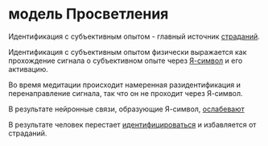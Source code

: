 # модель Просветления
Идентификация с субъективным опытом - главный источник [страданий](%D0%B4%D1%83%D0%BA%D0%BA%D1%85%D0%B0).

Идентификация с субъективным опытом физически выражается как прохождение сигнала о субъективном опыте через [Я-символ](%D1%83%D1%81%D1%82%D1%80%D0%BE%D0%B9%D1%81%D1%82%D0%B2%D0%BE%20%D1%81%D0%BE%D0%B7%D0%BD%D0%B0%D0%BD%D0%B8%D1%8F%20%D0%BF%D0%BE%20%D0%A5%D0%BE%D1%84%D1%88%D1%82%D0%B0%D0%B4%D1%82%D0%B5%D1%80%D1%83) и его активацию.

Во время медитации происходит намеренная разидентификация и перенаправление сигнала, так что он не проходит через Я-символ.

В результате нейронные связи, образующие Я-символ, [ослабевают](Use%20it%20or%20lose%20it)

В результате человек перестает [идентифицироваться](%D0%9C%D0%B5%D0%B4%D0%B8%D1%82%D0%B0%D1%86%D0%B8%D1%8F) и избавляется от страданий.